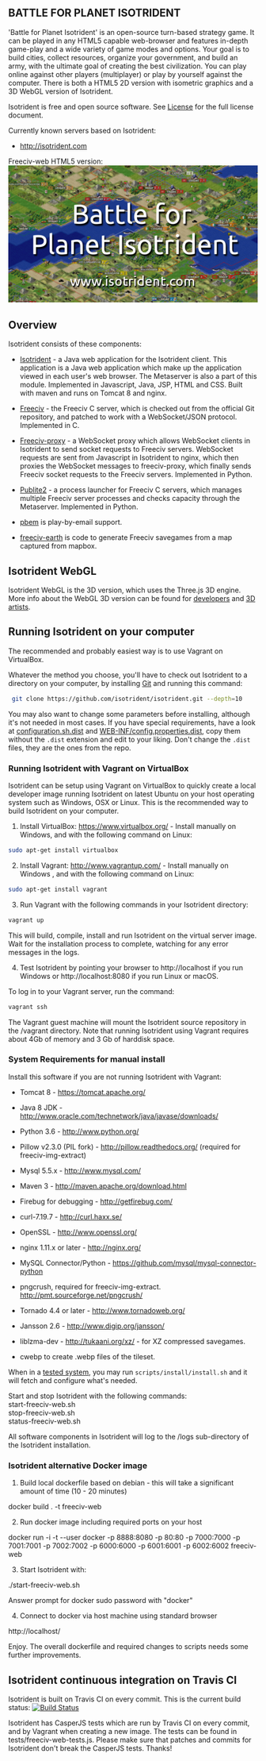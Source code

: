 ﻿BATTLE FOR PLANET ISOTRIDENT
----------------------------

'Battle for Planet Isotrident' is an open-source turn-based strategy game. It can be played in any HTML5 capable web-browser and features in-depth game-play and a wide variety of game modes and options. Your goal is to build cities, collect resources, organize your government, and build an army, with the ultimate goal of creating the best civilization. You can play online against other players (multiplayer) or play by yourself against the computer. There is both a HTML5 2D version with isometric graphics and a 3D WebGL version of Isotrident. 

Isotrident is free and open source software. See [License](LICENSE.txt) for the full license document.

Currently known servers based on Isotrident:
- http://isotrident.com

Freeciv-web HTML5 version:
![Freeciv-web](https://raw.githubusercontent.com/isotrident/isotrident/master/freeciv-web/src/main/webapp/static/images/freeciv-webgl-splash-48.png "Freeciv-web screenshot")


Overview
--------

Isotrident consists of these components:

* [Isotrident](freeciv-web) - a Java web application for the Isotrident client.
  This application is a Java web application which make up the application
  viewed in each user's web browser. The Metaserver is also a part of this module.
  Implemented in Javascript, Java, JSP, HTML and CSS. Built with maven and runs 
  on Tomcat 8 and nginx.

* [Freeciv](freeciv) - the Freeciv C server, which is checked out from the official
  Git repository, and patched to work with a WebSocket/JSON protocol. Implemented in C.

* [Freeciv-proxy](freeciv-proxy) - a WebSocket proxy which allows WebSocket clients in Isotrident
  to send socket requests to Freeciv servers. WebSocket requests are sent from Javascript 
  in Isotrident to nginx, which then proxies the WebSocket messages to freeciv-proxy, 
  which finally sends Freeciv socket requests to the Freeciv servers. Implemented in Python.

* [Publite2](publite2) - a process launcher for Freeciv C servers, which manages
  multiple Freeciv server processes and checks capacity through the Metaserver. 
  Implemented in Python.

* [pbem](pbem) is play-by-email support. 

* [freeciv-earth](freeciv-earth) is code to generate Freeciv savegames from a map captured from mapbox.

Isotrident WebGL
-------------
Isotrident WebGL is the 3D version, which uses the Three.js 3D engine. More info about the WebGL 3D version can be found for [developers](https://github.com/freeciv/freeciv-web/tree/develop/freeciv-web/src/main/webapp/javascript/webgl) and [3D artists](https://github.com/freeciv/freeciv-web/wiki/Contributing-Blender-models-for-Freeciv-WebGL).

Running Isotrident on your computer
------------------------------------
The recommended and probably easiest way is to use Vagrant on VirtualBox.

Whatever the method you choose, you'll have to check out Isotrident to a
directory on your computer, by installing [Git](http://git-scm.com/) and
running this command:
 ```bash
  git clone https://github.com/isotrident/isotrident.git --depth=10
 ```

You may also want to change some parameters before installing, although
it's not needed in most cases. If you have special requirements, have a look
at [configuration.sh.dist](scripts/configuration.sh.dist)
and [WEB-INF/config.properties.dist](freeciv-web/src/main/webapp/WEB-INF/config.properties.dist),
copy them without the `.dist` extension and edit to your liking.
Don't change the `.dist` files, they are the ones from the repo.

### Running Isotrident with Vagrant on VirtualBox

Isotrident can be setup using Vagrant on VirtualBox to quickly create a 
local developer image running Isotrident on latest Ubuntu on your host
operating system such as Windows, OSX or Linux. 
This is the recommended way to build Isotrident on your computer.

1. Install VirtualBox: https://www.virtualbox.org/ - Install manually on Windows, and with the following command on Linux:
 ```bash
sudo apt-get install virtualbox
 ```

2. Install Vagrant: http://www.vagrantup.com/ - Install manually on Windows
, and with the following command on Linux:
 ```bash
sudo apt-get install vagrant
 ```

3. Run Vagrant with the following commands in your Isotrident directory:
 ```bash
 vagrant up
 ```

  This will build, compile, install and run Isotrident on the virtual server image. Wait for the installation process to complete, watching for any error messages in the logs.

4. Test Isotrident by pointing your browser to http://localhost if you run Windows or http://localhost:8080 if you run Linux or macOS.

To log in to your Vagrant server, run the command: 
 ```bash
 vagrant ssh
 ```

The Vagrant guest machine will mount the Isotrident source repository in the /vagrant directory.
Note that running Isotrident using Vagrant requires about 4Gb of memory
and 3 Gb of harddisk space.

### System Requirements for manual install

Install this software if you are not running Isotrident with Vagrant:

- Tomcat 8 - https://tomcat.apache.org/ 

- Java 8 JDK - http://www.oracle.com/technetwork/java/javase/downloads/ 

- Python 3.6 - http://www.python.org/

- Pillow v2.3.0 (PIL fork) - http://pillow.readthedocs.org/
  (required for freeciv-img-extract)

- Mysql 5.5.x - http://www.mysql.com/

- Maven 3 - http://maven.apache.org/download.html

- Firebug for debugging - http://getfirebug.com/

- curl-7.19.7 - http://curl.haxx.se/

- OpenSSL - http://www.openssl.org/

- nginx 1.11.x or later - http://nginx.org/

- MySQL Connector/Python - https://github.com/mysql/mysql-connector-python

- pngcrush, required for freeciv-img-extract.  http://pmt.sourceforge.net/pngcrush/

- Tornado 4.4 or later - http://www.tornadoweb.org/

- Jansson 2.6 - http://www.digip.org/jansson/

- liblzma-dev - http://tukaani.org/xz/ - for XZ compressed savegames.

- cwebp to create .webp files of the tileset.


When in a [tested system](scripts/install/systems),
you may run `scripts/install/install.sh` and it will fetch and configure what's needed.

Start and stop Isotrident with the following commands:  
  start-freeciv-web.sh  
  stop-freeciv-web.sh  
  status-freeciv-web.sh

All software components in Isotrident will log to the /logs sub-directory of the Isotrident installation.

### Isotrident alternative Docker image

1. Build local dockerfile based on debian - this will take a significant amount of time (10 - 20 minutes)

docker build . -t freeciv-web

2. Run docker image including required ports on your host

docker run -i -t --user docker -p 8888:8080 -p 80:80 -p 7000:7000 -p 7001:7001 -p 7002:7002 -p 6000:6000 -p 6001:6001 -p 6002:6002 freeciv-web

3. Start Isotrident with:

./start-freeciv-web.sh

Answer prompt for docker sudo password with "docker"

4. Connect to docker via host machine using standard browser

http://localhost/

Enjoy. The overall dockerfile and required changes to scripts needs some further improvements.

Isotrident continuous integration on Travis CI 
-----------------------------------------------
Isotrident is built on Travis CI on every commit. This is the current build status: [![Build Status](https://api.travis-ci.org/isotrident/isotrident.png)](https://travis-ci.org/isotrident/isotrident)

Isotrident has CasperJS tests which are run by Travis CI on every commit, and by Vagrant when creating a new image. The tests can be found in tests/freeciv-web-tests.js. Please make sure that patches and commits for Isotrident don't break the CasperJS tests. Thanks!

